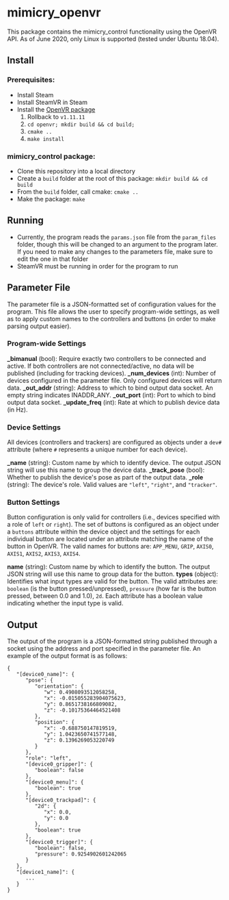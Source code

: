 # mimicry_openvr

This package contains the mimicry_control functionality using the OpenVR API.
As of June 2020, only Linux is supported (tested under Ubuntu 18.04).


## Install

### Prerequisites:
* Install Steam
* Install SteamVR in Steam
* Install the [OpenVR package](https://github.com/ValveSoftware/openvr)
   1. Rollback to `v1.11.11`
   2. `cd openvr; mkdir build && cd build;`
   3. `cmake ..`
   4. `make install`

### mimicry_control package:
* Clone this repository into a local directory
* Create a `build` folder at the root of this package: `mkdir build && cd build`
* From the `build` folder, call cmake: `cmake ..`
* Make the package: `make`

## Running
* Currently, the program reads the `params.json` file from the `param_files` folder, though this will be changed to an argument to the program later. If you need to make any changes to the parameters file, make sure to edit the one in that folder
* SteamVR must be running in order for the program to run

## Parameter File
The parameter file is a JSON-formatted set of configuration values for the program. This file allows the user to specify program-wide settings, as well as to apply custom names to the controllers and buttons (in order to make parsing output easier).

### Program-wide Settings
**_bimanual** (bool): Require exactly two controllers to be connected and active. If both controllers are not connected/active, no data will be published (including for tracking devices).
**_num_devices** (int): Number of devices configured in the parameter file. Only configured devices will return data.
**_out_addr** (string): Address to which to bind output data socket. An empty string indicates INADDR_ANY.
**_out_port** (int): Port to which to bind output data socket.
**_update_freq** (int): Rate at which to publish device data (in Hz).

### Device Settings
All devices (controllers and trackers) are configured as objects under a `dev#` attribute (where `#` represents a unique number for each device). 

**_name** (string): Custom name by which to identify device. The output JSON string will use this name to group the device data.
**_track_pose** (bool): Whether to publish the device's pose as part of the output data.
**_role** (string): The device's role. Valid values are `"left"`, `"right"`, and `"tracker"`.

### Button Settings
Button configuration is only valid for controllers (i.e., devices specified with a role of `left` or `right`). The set of buttons is configured as an object under a `buttons` attribute within the device object and the settings for each individual button are located under an attribute matching the name of the button in OpenVR. The valid names for buttons are: `APP_MENU`, `GRIP`, `AXIS0`, `AXIS1`, `AXIS2`, `AXIS3`, `AXIS4`.

**name** (string): Custom name by which to identify the button. The output JSON string will use this name to group data for the button.
**types** (object): Identifies what input types are valid for the button. The valid attributes are: `boolean` (is the button pressed/unpressed), `pressure` (how far is the button pressed, between 0.0 and 1.0), `2d`. Each attribute has a boolean value indicating whether the input type is valid.


## Output
The output of the program is a JSON-formatted string published through a socket using the address and port specified in the parameter file. An example of the output format is as follows:

```
{
   "[device0_name]": {
      "pose": {
         "orientation": {
            "w": 0.4908093512058258,
            "x": -0.015055283904075623,
            "y": 0.8651738166809082,
            "z": -0.10175364464521408
         },
         "position": {
            "x": -0.688750147819519,
            "y": 1.0423650741577148,
            "z": 0.1396269053220749
         }
      },
      "role": "left",
      "[device0_gripper]": {
         "boolean": false
      },
      "[device0_menu]": {
         "boolean": true
      },
      "[device0_trackpad]": {
         "2d": {
            "x": 0.0,
            "y": 0.0
         },
         "boolean": true
      },
      "[device0_trigger]": {
         "boolean": false,
         "pressure": 0.9254902601242065
      }
   },
   "[device1_name]": {
      ...
   }
}
```

